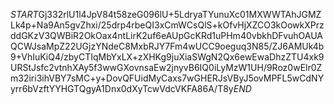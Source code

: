 $START$Gj332rlU1l4JpV84t58zeG096lU+5LdryaTYunuXc01MXWWTAhJGMZLk4p+Na9An5gvZhxi/25drp4rbeQI3xCmWCsQlS+kOfvHjXZCO3kOowkXPrzddGKzV3QWBiR2OkOax4ntLirK2uf6eAUpGcKRd1uPHm40vbkhDFvuhOAUAQCWJsaMpZ22UGjzYNdeC8MxbRJY7Fm4wUCC9oeguq3N85/ZJ6AMUk4b9+VhIuKiQ4/zbyCTIqMbYxLX+zXHKg9juXiaSWgN2Qx6ewEwaDhzZTU4xk9URStJsfc2vtnhXAy5f3wwGXovnsaEw2jnyvB6IQ0iLyMzW1UH/9Roz0wElr0Zm32iri3ihVBY7sMC+y+DovQFUidMyCaxs7wGHERJsVByJ5ovMPFL5wCdNYyrr6bVzftYYHGTQgyA1Dnx0dXyTcwVdcVKFA86A/T8y$END$